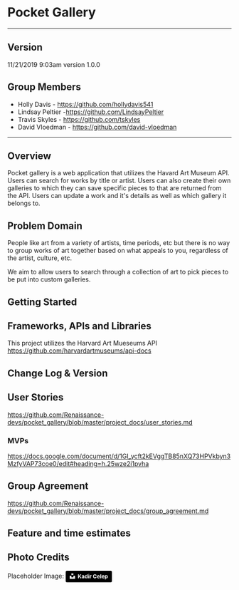 # Pocket Gallery

---

## Version
11/21/2019 9:03am version 1.0.0

## Group Members

- Holly Davis - https://github.com/hollydavis541
- Lindsay Peltier -https://github.com/LindsayPeltier
- Travis Skyles - https://github.com/tskyles
- David Vloedman - https://github.com/david-vloedman

---

## Overview

Pocket gallery is a web application that utilizes the Havard Art Museum API. Users can search for works by title or artist. Users can also create their own galleries to which they can save specific pieces to that are returned from the API. Users can update a work and it's details as well as which gallery it belongs to.

## Problem Domain

People like art from a variety of artists, time periods, etc but there is no way to group works of art together based on what appeals to you, regardless of the artist, culture, etc.

We aim to allow users to search through a collection of art to pick pieces to be put into custom galleries.

## Getting Started

## Frameworks, APIs and Libraries

This project utilizes the Harvard Art Mueseums API https://github.com/harvardartmuseums/api-docs

## Change Log & Version

## User Stories

https://github.com/Renaissance-devs/pocket_gallery/blob/master/project_docs/user_stories.md

### MVPs

https://docs.google.com/document/d/1GI_ycft2kEVggTB85nXQ73HPVkbyn3MzfyVAP73coe0/edit#heading=h.25wze2i1pvha

## Group Agreement

https://github.com/Renaissance-devs/pocket_gallery/blob/master/project_docs/group_agreement.md

## Feature and time estimates

## Photo Credits

Placeholder Image: <a style="background-color:black;color:white;text-decoration:none;padding:4px 6px;font-family:-apple-system, BlinkMacSystemFont, &quot;San Francisco&quot;, &quot;Helvetica Neue&quot;, Helvetica, Ubuntu, Roboto, Noto, &quot;Segoe UI&quot;, Arial, sans-serif;font-size:12px;font-weight:bold;line-height:1.2;display:inline-block;border-radius:3px" href="https://unsplash.com/@kadircelep?utm_medium=referral&amp;utm_campaign=photographer-credit&amp;utm_content=creditBadge" target="_blank" rel="noopener noreferrer" title="Download free do whatever you want high-resolution photos from Kadir Celep"><span style="display:inline-block;padding:2px 3px"><svg xmlns="http://www.w3.org/2000/svg" style="height:12px;width:auto;position:relative;vertical-align:middle;top:-2px;fill:white" viewBox="0 0 32 32"><title>unsplash-logo</title><path d="M10 9V0h12v9H10zm12 5h10v18H0V14h10v9h12v-9z"></path></svg></span><span style="display:inline-block;padding:2px 3px">Kadir Celep</span></a>
